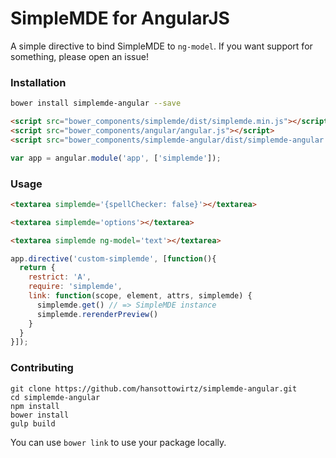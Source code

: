 # SimpleMDE for AngularJS

A simple directive to bind SimpleMDE to `ng-model`. If you want support for something, please open an issue!

### Installation
```bash
bower install simplemde-angular --save
```

```html
<script src="bower_components/simplemde/dist/simplemde.min.js"></script>
<script src="bower_components/angular/angular.js"></script>
<script src="bower_components/simplemde-angular/dist/simplemde-angular.js"></script>
```

```javascript
var app = angular.module('app', ['simplemde']);
```

### Usage
```html
<textarea simplemde='{spellChecker: false}'></textarea>
```

```html
<textarea simplemde='options'></textarea>
```

```html
<textarea simplemde ng-model='text'></textarea>
```

```javascript
app.directive('custom-simplemde', [function(){
  return {
    restrict: 'A',
    require: 'simplemde',
    link: function(scope, element, attrs, simplemde) {
      simplemde.get() // => SimpleMDE instance
      simplemde.rerenderPreview()
    }
  }
}]);
```

### Contributing

`git clone https://github.com/hansottowirtz/simplemde-angular.git`<br/>
`cd simplemde-angular`<br/>
`npm install`<br/>
`bower install`<br/>
`gulp build`

You can use `bower link` to use your package locally.
